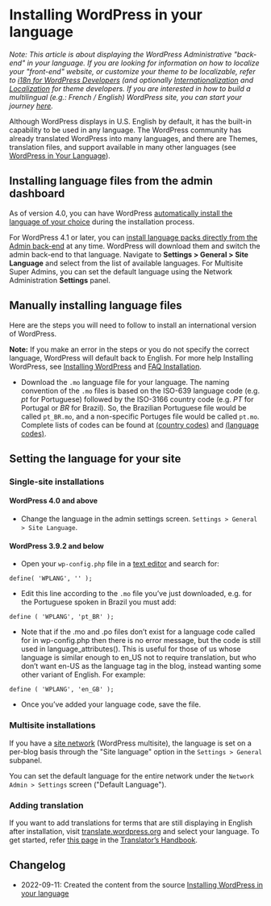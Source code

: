 # Installing WordPress in your language

_Note: This article is about displaying the WordPress Administrative "back-end" in your language. If you are looking for information on how to localize your "front-end" website, or customize your theme to be localizable, refer to [i18n for WordPress Developers](https://codex.wordpress.org/I18n_for_WordPress_Developers) (and optionally [Internationalization](https://developer.wordpress.org/themes/functionality/internationalization/) and [Localization](https://developer.wordpress.org/themes/functionality/localization/) for theme developers. If you are interested in how to build a multilingual (e.g.: French / English) WordPress site, you can start your journey [here](https://wordpress.org/support/article/multilingual-wordpress/)._

Although WordPress displays in U.S. English by default, it has the built-in capability to be used in any language. The WordPress community has already translated WordPress into many languages, and there are Themes, translation files, and support available in many other languages (see [WordPress in Your Language](/support/article/multilingual-wordpress/)).

## Installing language files from the admin dashboard

As of version 4.0, you can have WordPress [automatically install the language of your choice](https://make.wordpress.org/core/2014/09/05/language-chooser-in-4-0/) during the installation process.

For WordPress 4.1 or later, you can [install language packs directly from the Admin back-end](http://wplang.org/wordpress-4-1-install-language-packs-dashboard/) at any time. WordPress will download them and switch the admin back-end to that language. Navigate to **Settings > General > Site Language** and select from the list of available languages. For Multisite Super Admins, you can set the default language using the Network Administration **Settings** panel.

## Manually installing language files

Here are the steps you will need to follow to install an international version of WordPress.

**Note:** If you make an error in the steps or you do not specify the correct language, WordPress will default back to English. For more help Installing WordPress, see [Installing WordPress](/support/article/how-to-install-wordpress/) and [FAQ Installation](/support/article/faq-installation/).

* Download the `.mo` language file for your language. The naming convention of the `.mo` files is based on the ISO-639 language code (e.g. _pt_ for Portuguese) followed by the ISO-3166 country code (e.g. _PT_ for Portugal or _BR_ for Brazil). So, the Brazilian Portuguese file would be called `pt_BR.mo`, and a non-specific Portuges file would be called `pt.mo`. Complete lists of codes can be found at [(country codes)](http://www.gnu.org/software/gettext/manual/html_chapter/gettext_16.html#Country-Codes) and [(language codes)](http://www.gnu.org/software/gettext/manual/html_chapter/gettext_16.html#Language-Codes).

## Setting the language for your site

### Single-site installations

#### WordPress 4.0 and above

* Change the language in the admin settings screen. `Settings > General > Site Language`.

#### WordPress 3.9.2 and below

* Open your `wp-config.php` file in a [text editor](https://codex.wordpress.org/Glossary#Text_editor) and search for:

```
define( 'WPLANG', '' );
```

* Edit this line according to the `.mo` file you’ve just downloaded, e.g. for the Portuguese spoken in Brazil you must add:

```
define ( 'WPLANG', 'pt_BR' );
```

* Note that if the .mo and .po files don’t exist for a language code called for in wp-config.php then there is no error message, but the code is still used in language_attributes(). This is useful for those of us whose language is similar enough to en_US not to require translation, but who don’t want en-US as the language tag in the blog, instead wanting some other variant of English. For example:

```
define ( 'WPLANG', 'en_GB' );
```

* Once you’ve added your language code, save the file.

### Multisite installations

If you have a [site network](/support/article/create-a-network/) (WordPress multisite), the language is set on a per-blog basis through the "Site language" option in the `Settings > General` subpanel.

You can set the default language for the entire network under the `Network Admin > Settings` screen ("Default Language").

### Adding translation

If you want to add translations for terms that are still displaying in English after installation, visit [translate.wordpress.org](https://translate.wordpress.org) and select your language. To get started, refer [this page](https://make.wordpress.org/polyglots/handbook/tools/glotpress-translate-wordpress-org/) in the [Translator’s Handbook](https://make.wordpress.org/polyglots/handbook/).

## Changelog

- 2022-09-11: Created the content from the source [Installing WordPress in your language
](https://wordpress.org/support/article/installing-wordpress-in-your-language/)
